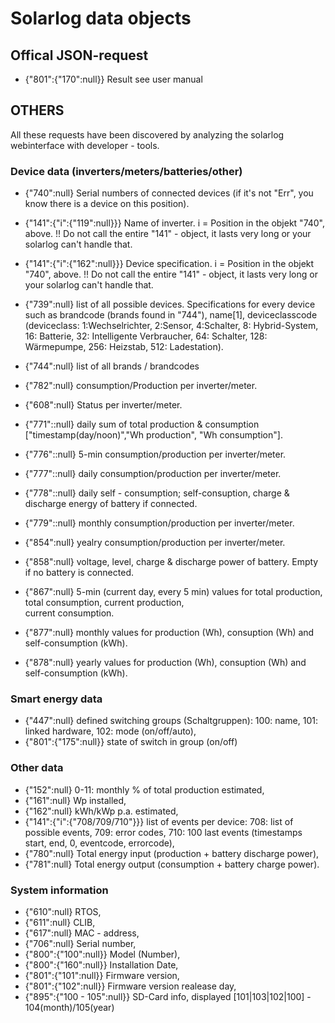 # Solarlog data objects

## Offical JSON-request

-   {"801":{"170":null}} Result see user manual

## OTHERS

All these requests have been discovered by analyzing the solarlog webinterface with developer - tools.

### Device data (inverters/meters/batteries/other)

-   {"740":null} Serial numbers of connected devices (if it's not "Err", you know there is a device on this position).

-   {"141":{"i":{"119":null}}} Name of inverter. i = Position in the objekt "740", above. !! Do not call the entire
    "141" - object, it lasts very long or your solarlog can't handle that.

-   {"141":{"i":{"162":null}}} Device specification. i = Position in the objekt "740", above. !! Do not call the
    entire "141" - object, it lasts very long or your solarlog can't handle that.

-   {"739":null} list of all possible devices. Specifications for every device such as brandcode (brands found
    in "744"), name[1], deviceclasscode (deviceclass: 1:Wechselrichter, 2:Sensor, 4:Schalter, 8: Hybrid-System, 16: Batterie, 32: Intelligente Verbraucher, 64: Schalter, 128: Wärmepumpe, 256: Heizstab, 512: Ladestation).

-   {"744":null} list of all brands / brandcodes

-   {"782":null} consumption/Production per inverter/meter.
-   {"608":null} Status per inverter/meter.

-   {"771"::null} daily sum of total production & consumption ["timestamp(day/noon)","Wh production", "Wh consumption"].
-   {"776"::null} 5-min consumption/production per inverter/meter.
-   {"777"::null} daily consumption/production per inverter/meter.
-   {"778"::null} daily self - consumption; self-consuption, charge & discharge energy of battery if connected.
-   {"779"::null} monthly consumption/production per inverter/meter.
-   {"854":null} yealry consumption/production per inverter/meter.
-   {"858":null} voltage, level, charge & discharge power of battery. Empty if no battery is connected.
-   {"867":null} 5-min (current day, every 5 min) values for total production, total consumption, current production,  
    current consumption.
-   {"877":null} monthly values for production (Wh), consuption (Wh) and self-consumption (kWh).
-   {"878":null} yearly values for production (Wh), consuption (Wh) and self-consumption (kWh).

### Smart energy data

-   {"447":null} defined switching groups (Schaltgruppen): 100: name, 101: linked hardware, 102: mode (on/off/auto),
-   {"801":{"175":null}} state of switch in group (on/off)

### Other data

-   {"152":null} 0-11: monthly % of total production estimated,
-   {"161":null} Wp installed,
-   {"162":null} kWh/kWp p.a. estimated,
-   {"141":{"i":{"708/709/710"}}} list of events per device: 708: list of possible events, 709: error codes,
        710: 100 last events (timestamps start, end, 0, eventcode, errorcode),
-   {"780":null} Total energy input (production + battery discharge power),
-   {"781":null} Total energy output (consumption + battery charge power).    

### System information

-   {"610":null} RTOS,
-   {"611":null} CLIB,
-   {"617":null} MAC - address,
-   {"706":null} Serial number,
-   {"800":{"100":null}} Model (Number),
-   {"800":{"160":null}} Installation Date,
-   {"801":{"101":null}} Firmware version,
-   {"801":{"102":null}} Firmware version realease day,
-   {"895":{"100 - 105":null}} SD-Card info, displayed [101|103|102|100] - 104(month)/105(year)
